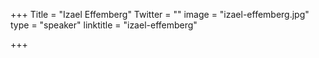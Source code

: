 +++
Title = "Izael Effemberg"
Twitter = ""
image = "izael-effemberg.jpg"
type = "speaker"
linktitle = "izael-effemberg"

+++
